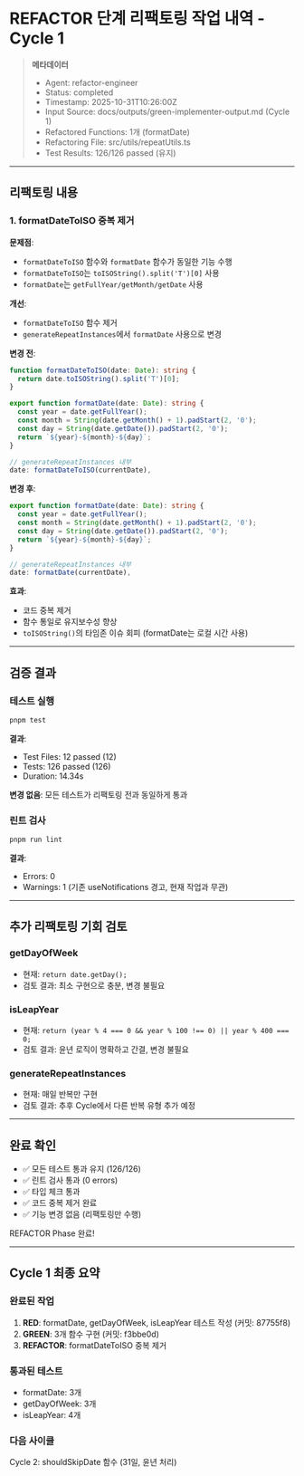 # REFACTOR 단계 리팩토링 작업 내역 - Cycle 1

> **메타데이터**
>
> - Agent: refactor-engineer
> - Status: completed
> - Timestamp: 2025-10-31T10:26:00Z
> - Input Source: docs/outputs/green-implementer-output.md (Cycle 1)
> - Refactored Functions: 1개 (formatDate)
> - Refactoring File: src/utils/repeatUtils.ts
> - Test Results: 126/126 passed (유지)

---

## 리팩토링 내용

### 1. formatDateToISO 중복 제거

**문제점**:
- `formatDateToISO` 함수와 `formatDate` 함수가 동일한 기능 수행
- `formatDateToISO`는 `toISOString().split('T')[0]` 사용
- `formatDate`는 `getFullYear/getMonth/getDate` 사용

**개선**:
- `formatDateToISO` 함수 제거
- `generateRepeatInstances`에서 `formatDate` 사용으로 변경

**변경 전**:
```typescript
function formatDateToISO(date: Date): string {
  return date.toISOString().split('T')[0];
}

export function formatDate(date: Date): string {
  const year = date.getFullYear();
  const month = String(date.getMonth() + 1).padStart(2, '0');
  const day = String(date.getDate()).padStart(2, '0');
  return `${year}-${month}-${day}`;
}

// generateRepeatInstances 내부
date: formatDateToISO(currentDate),
```

**변경 후**:
```typescript
export function formatDate(date: Date): string {
  const year = date.getFullYear();
  const month = String(date.getMonth() + 1).padStart(2, '0');
  const day = String(date.getDate()).padStart(2, '0');
  return `${year}-${month}-${day}`;
}

// generateRepeatInstances 내부
date: formatDate(currentDate),
```

**효과**:
- 코드 중복 제거
- 함수 통일로 유지보수성 향상
- `toISOString()`의 타임존 이슈 회피 (formatDate는 로컬 시간 사용)

---

## 검증 결과

### 테스트 실행

```bash
pnpm test
```

**결과**:
- Test Files: 12 passed (12)
- Tests: 126 passed (126)
- Duration: 14.34s

**변경 없음**: 모든 테스트가 리팩토링 전과 동일하게 통과

### 린트 검사

```bash
pnpm run lint
```

**결과**:
- Errors: 0
- Warnings: 1 (기존 useNotifications 경고, 현재 작업과 무관)

---

## 추가 리팩토링 기회 검토

### getDayOfWeek
- 현재: `return date.getDay();`
- 검토 결과: 최소 구현으로 충분, 변경 불필요

### isLeapYear
- 현재: `return (year % 4 === 0 && year % 100 !== 0) || year % 400 === 0;`
- 검토 결과: 윤년 로직이 명확하고 간결, 변경 불필요

### generateRepeatInstances
- 현재: 매일 반복만 구현
- 검토 결과: 추후 Cycle에서 다른 반복 유형 추가 예정

---

## 완료 확인

- ✅ 모든 테스트 통과 유지 (126/126)
- ✅ 린트 검사 통과 (0 errors)
- ✅ 타입 체크 통과
- ✅ 코드 중복 제거 완료
- ✅ 기능 변경 없음 (리팩토링만 수행)

REFACTOR Phase 완료!

---

## Cycle 1 최종 요약

### 완료된 작업
1. **RED**: formatDate, getDayOfWeek, isLeapYear 테스트 작성 (커밋: 87755f8)
2. **GREEN**: 3개 함수 구현 (커밋: f3bbe0d)
3. **REFACTOR**: formatDateToISO 중복 제거

### 통과된 테스트
- formatDate: 3개
- getDayOfWeek: 3개
- isLeapYear: 4개

### 다음 사이클
Cycle 2: shouldSkipDate 함수 (31일, 윤년 처리)
